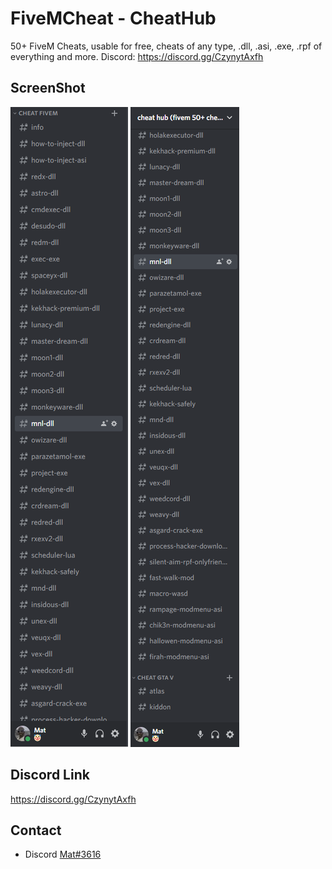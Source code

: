 # FiveMCheat - CheatHub
50+ FiveM Cheats, usable for free, cheats of any type, .dll, .asi, .exe, .rpf of everything and more. Discord: https://discord.gg/CzynytAxfh 

## ScreenShot
![screen1.png](https://github.com/itsmat/FiveMCheat/blob/Nuker-Tool/Screen.PNG)
![screen2.png](https://github.com/itsmat/FiveMCheat/blob/Nuker-Tool/Screen2.PNG)

## Discord Link
https://discord.gg/CzynytAxfh 

## Contact
- Discord [Mat#3616](https://github.com/itsmat)
